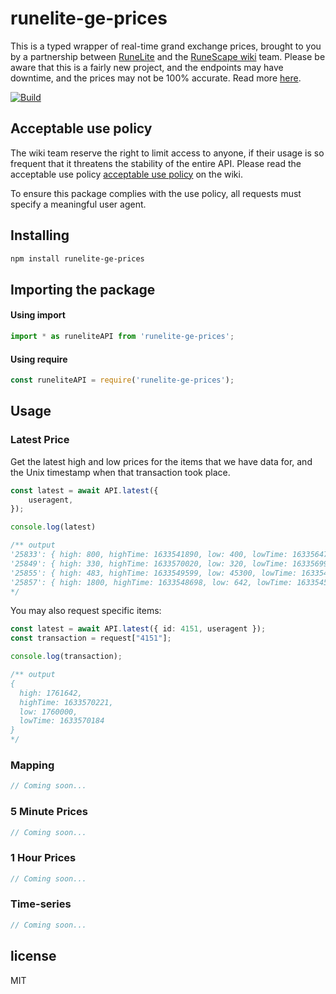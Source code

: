 # runelite-ge-prices

This is a typed wrapper of real-time grand exchange prices, brought to you by a partnership between [RuneLite](https://runelite.net/) and the [RuneScape wiki](https://oldschool.runescape.wiki/) team. Please be aware that this is a fairly new project, and the endpoints may have downtime, and the prices may not be 100% accurate. Read more [here](https://oldschool.runescape.wiki/w/RuneScape:Real-time_Prices).

[![Build](https://github.com/nyan-left/runelite-grand-exchange-prices/actions/workflows/test.yml/badge.svg)](https://github.com/nyan-left/runelite-grand-exchange-prices/actions/workflows/test.yml)

## Acceptable use policy

The wiki team reserve the right to limit access to anyone, if their usage is so frequent that it threatens the stability of the entire API. Please read the acceptable use policy [acceptable use policy](https://oldschool.runescape.wiki/w/RuneScape:Real-time_Prices#Acceptable_use_policy) on the wiki.

To ensure this package complies with the use policy, all requests must specify a meaningful user agent.

## Installing

```bash
npm install runelite-ge-prices
```

## Importing the package

#### Using import

```ts
import * as runeliteAPI from 'runelite-ge-prices';
```

#### Using require

```js
const runeliteAPI = require('runelite-ge-prices');
```

## Usage

### Latest Price

Get the latest high and low prices for the items that we have data for, and the Unix timestamp when that transaction took place.

```ts
const latest = await API.latest({
    useragent,
});

console.log(latest)

/** output
'25833': { high: 800, highTime: 1633541890, low: 400, lowTime: 1633564731 },
'25849': { high: 330, highTime: 1633570020, low: 320, lowTime: 1633569964 },
'25855': { high: 483, highTime: 1633549599, low: 45300, lowTime: 1633549707 },
'25857': { high: 1800, highTime: 1633548698, low: 642, lowTime: 1633545181 },
*/

```

You may also request specific items:

```ts
const latest = await API.latest({ id: 4151, useragent });
const transaction = request["4151"];

console.log(transaction);

/** output
{
  high: 1761642,
  highTime: 1633570221,
  low: 1760000,
  lowTime: 1633570184
}
*/

```

### Mapping

```ts
// Coming soon...

```

### 5 Minute Prices

```ts
// Coming soon...

```

### 1 Hour Prices

```ts
// Coming soon...
```

### Time-series

```ts
// Coming soon...

```

## license

MIT
